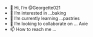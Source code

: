 - 👋 Hi, I’m @Georgette021
- 👀 I’m interested in ...baking
- 🌱 I’m currently learning ...pastries 
- 💞️ I’m looking to collaborate on ... Axie
- 📫 How to reach me ...

<!---
Georgette021/Georgette021 is a ✨ special ✨ repository because its `README.md` (this file) appears on your GitHub profile.
You can click the Preview link to take a look at your changes.
--->
